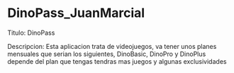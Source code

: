 # DinoPass_JuanMarcial
Titulo: DinoPass     


Descripcion: Esta aplicacion trata de videojuegos, va tener unos planes mensuales que serian los siguientes, DinoBasic, DinoPro y DinoPlus 
depende del plan que tengas tendras mas juegos y algunas exclusividades
